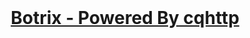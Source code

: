 <br />
<div align="center">
  <a href="https://github.com/github_username/repo_name">
    <h1>Botrix - Powered By cqhttp</h1>
  </a>
